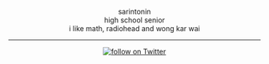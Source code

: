 <p align="center">
sarintonin <br>
high school senior <br>
i like math, radiohead and wong kar wai <br> 
<hr>
</p>
<p align="center">
<a href="https://twitter.com/intent/follow?screen_name=mojomomos1">
        <img src="https://img.shields.io/twitter/follow/sarintonin?style=social&logo=twitter" alt="follow on Twitter">
</a>
</p>
